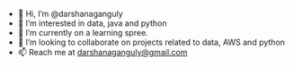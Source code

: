 - 👋 Hi, I’m @darshanaganguly
- 👀 I’m interested in data, java and python
- 🌱 I’m currently on a learning spree.
- 💞️ I’m looking to collaborate on projects related to data, AWS and python
- 📫 Reach me at darshanaganguly@gmail.com

<!---
darshanaganguly/darshanaganguly is a ✨ special ✨ repository because its `README.md` (this file) appears on your GitHub profile.
You can click the Preview link to take a look at your changes.
--->
